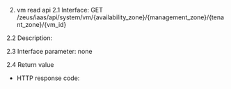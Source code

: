 
2. vm read api 
2.1 Interface:
GET
	/zeus/iaas/api/system/vm/{availability_zone}/{management_zone}/{tenant_zone}/{vm_id}

2.2 Description:

2.3 Interface parameter:
none

2.4 Return value

* HTTP response code:

